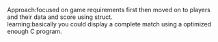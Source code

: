 Approach:focused on game requirements first then moved on to players and their data and score using struct.<br>
learning:basically you could display a complete match using a optimized enough C program.
